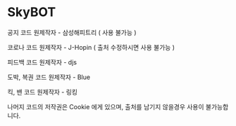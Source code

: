 # SkyBOT

공지 코드 원제작자 - 삼성해피트리 ( 사용 불가능 )

코로나 코드 원제작자 - J-Hopin ( 출처 수정하시면 사용 불가능 )

피드백 코드 원제작자 - djs

도박, 복권 코드 원제작자 - Blue

킥, 밴 코드 원제작자 - 링킹

나머지 코드의 저작권은 Cookie 에게 있으며, 출처를 남기지 않을경우 사용이 불가능합니다.
